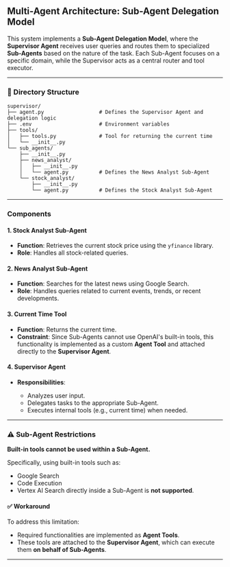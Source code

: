 ## Multi-Agent Architecture: Sub-Agent Delegation Model

This system implements a **Sub-Agent Delegation Model**, where the **Supervisor Agent** receives user queries and routes them to specialized **Sub-Agents** based on the nature of the task.
Each Sub-Agent focuses on a specific domain, while the Supervisor acts as a central router and tool executor.

---

### 📁 Directory Structure

```
supervisor/
├── agent.py                  # Defines the Supervisor Agent and delegation logic
├── .env                      # Environment variables
├── tools/
│   ├── tools.py              # Tool for returning the current time
│   └── __init__.py
└── sub_agents/
    ├── __init__.py
    ├── news_analyst/
    │   ├── __init__.py
    │   └── agent.py          # Defines the News Analyst Sub-Agent
    └── stock_analyst/
        ├── __init__.py
        └── agent.py          # Defines the Stock Analyst Sub-Agent
```

---

### Components

#### 1. **Stock Analyst Sub-Agent**

* **Function**: Retrieves the current stock price using the `yfinance` library.
* **Role**: Handles all stock-related queries.

#### 2. **News Analyst Sub-Agent**

* **Function**: Searches for the latest news using Google Search.
* **Role**: Handles queries related to current events, trends, or recent developments.

#### 3. **Current Time Tool**

* **Function**: Returns the current time.
* **Constraint**: Since Sub-Agents cannot use OpenAI's built-in tools, this functionality is implemented as a custom **Agent Tool** and attached directly to the **Supervisor Agent**.

#### 4. **Supervisor Agent**

* **Responsibilities**:

  * Analyzes user input.
  * Delegates tasks to the appropriate Sub-Agent.
  * Executes internal tools (e.g., current time) when needed.

---

### ⚠️ Sub-Agent Restrictions

**Built-in tools cannot be used within a Sub-Agent.**

Specifically, using built-in tools such as:

* Google Search
* Code Execution
* Vertex AI Search
  directly inside a Sub-Agent is **not supported**.

#### ✅ Workaround

To address this limitation:

* Required functionalities are implemented as **Agent Tools**.
* These tools are attached to the **Supervisor Agent**, which can execute them **on behalf of Sub-Agents**.

---
